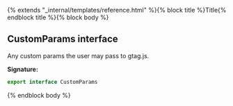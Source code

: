 {% extends "_internal/templates/reference.html" %}{% block title %}Title{% endblock title %}{% block body %}
## CustomParams interface

Any custom params the user may pass to gtag.js.

<b>Signature:</b>

```typescript
export interface CustomParams 
```
{% endblock body %}
